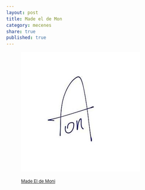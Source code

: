 ```yaml
---
layout: post
title: Made el de Mon
category: mecenes
share: true
published: true
---
```


<figure class="text-center">
	<img src="/public/img/made-el-de-moni-mecenes-artinpocket-regular.png" alt="Made el de Mon - mecenes d'artipocket/regular" title="Made el de Mon - mecenes d'artipocket/regular">
	<figcaption>
		<p><small><i class="fa fa-facebook"></i> <a href="https://www.facebook.com/made.eldemoni?fref=ts" title="Made El de Moni a Facebook">Made El de Moni</a></small></p>
	</figcaption>
</figure>